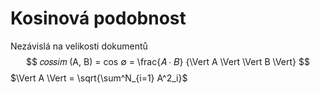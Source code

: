 # Kosinová podobnost
Nezávislá na velikosti dokumentů
$$
𝑐𝑜𝑠𝑠𝑖𝑚 (A, B) = cos ∅ = \frac{𝐴 ∙ 𝐵} {\Vert A \Vert \Vert B \Vert}
$$
$\Vert A \Vert = \sqrt{\sum^N_{i=1} A^2_i}$


